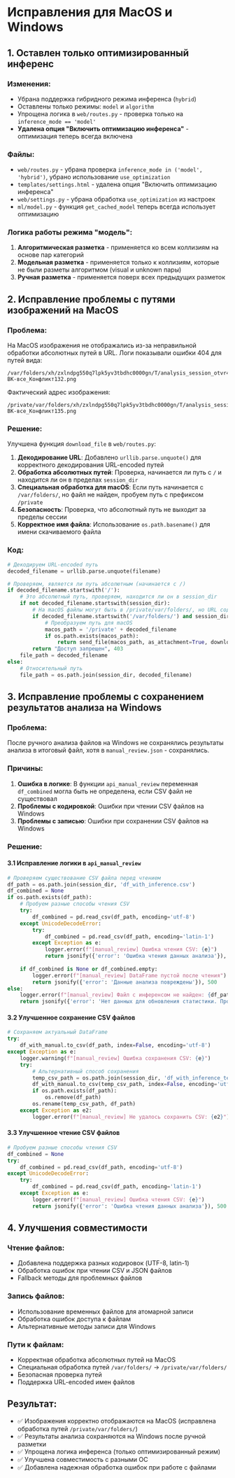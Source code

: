 # Исправления для MacOS и Windows

## 1. Оставлен только оптимизированный инференс

### Изменения:
- Убрана поддержка гибридного режима инференса (`hybrid`)
- Оставлены только режимы: `model` и `algorithm`
- Упрощена логика в `web/routes.py` - проверка только на `inference_mode == 'model'`
- **Удалена опция "Включить оптимизацию инференса"** - оптимизация теперь всегда включена

### Файлы:
- `web/routes.py` - убрана проверка `inference_mode in ('model', 'hybrid')`, убрано использование `use_optimization`
- `templates/settings.html` - удалена опция "Включить оптимизацию инференса"
- `web/settings.py` - убрана обработка `use_optimization` из настроек
- `ml/model.py` - функция `get_cached_model` теперь всегда использует оптимизацию

### Логика работы режима "модель":
1. **Алгоритмическая разметка** - применяется ко всем коллизиям на основе пар категорий
2. **Модельная разметка** - применяется только к коллизиям, которые не были разметы алгоритмом (visual и unknown пары)
3. **Ручная разметка** - применяется поверх всех предыдущих разметок

## 2. Исправление проблемы с путями изображений на MacOS

### Проблема:
На MacOS изображения не отображались из-за неправильной обработки абсолютных путей в URL.
Логи показывали ошибки 404 для путей вида:
```
/var/folders/xh/zxlndpg550q7lpk5yv3tbdhc0000gn/T/analysis_session_otvr48t7/BSImages/ВК-все_Конфликт132.png
```

Фактический адрес изображения:
```
/private/var/folders/xh/zxlndpg550q7lpk5yv3tbdhc0000gn/T/analysis_session_ucsoou20/BSImages/ВК-все_Конфликт135.png
```

### Решение:
Улучшена функция `download_file` в `web/routes.py`:

1. **Декодирование URL**: Добавлено `urllib.parse.unquote()` для корректного декодирования URL-encoded путей
2. **Обработка абсолютных путей**: Проверка, начинается ли путь с `/` и находится ли он в пределах `session_dir`
3. **Специальная обработка для macOS**: Если путь начинается с `/var/folders/`, но файл не найден, пробуем путь с префиксом `/private`
4. **Безопасность**: Проверка, что абсолютный путь не выходит за пределы сессии
5. **Корректное имя файла**: Использование `os.path.basename()` для имени скачиваемого файла

### Код:
```python
# Декодируем URL-encoded путь
decoded_filename = urllib.parse.unquote(filename)

# Проверяем, является ли путь абсолютным (начинается с /)
if decoded_filename.startswith('/'):
    # Это абсолютный путь, проверяем, находится ли он в session_dir
    if not decoded_filename.startswith(session_dir):
        # На macOS файлы могут быть в /private/var/folders/, но URL содержит /var/folders/
        if decoded_filename.startswith('/var/folders/') and session_dir.startswith('/private/var/folders/'):
            # Преобразуем путь для macOS
            macos_path = '/private' + decoded_filename
            if os.path.exists(macos_path):
                return send_file(macos_path, as_attachment=True, download_name=os.path.basename(macos_path))
        return "Доступ запрещен", 403
    file_path = decoded_filename
else:
    # Относительный путь
    file_path = os.path.join(session_dir, decoded_filename)
```

## 3. Исправление проблемы с сохранением результатов анализа на Windows

### Проблема:
После ручного анализа файлов на Windows не сохранялись результаты анализа в итоговый файл, хотя в `manual_review.json` - сохранялись.

### Причины:
1. **Ошибка в логике**: В функции `api_manual_review` переменная `df_combined` могла быть не определена, если CSV файл не существовал
2. **Проблемы с кодировкой**: Ошибки при чтении CSV файлов на Windows
3. **Проблемы с записью**: Ошибки при сохранении CSV файлов на Windows

### Решение:

#### 3.1 Исправление логики в `api_manual_review`
```python
# Проверяем существование CSV файла перед чтением
df_path = os.path.join(session_dir, 'df_with_inference.csv')
df_combined = None
if os.path.exists(df_path):
    # Пробуем разные способы чтения CSV
    try:
        df_combined = pd.read_csv(df_path, encoding='utf-8')
    except UnicodeDecodeError:
        try:
            df_combined = pd.read_csv(df_path, encoding='latin-1')
        except Exception as e:
            logger.error(f"[manual_review] Ошибка чтения CSV: {e}")
            return jsonify({'error': 'Ошибка чтения данных анализа'}), 500
    
    if df_combined is None or df_combined.empty:
        logger.error(f"[manual_review] DataFrame пустой после чтения")
        return jsonify({'error': 'Данные анализа повреждены'}), 500
else:
    logger.error(f"[manual_review] Файл с инференсом не найден: {df_path}")
    return jsonify({'error': 'Нет данных для обновления статистики. Проведите анализ заново.'}), 400
```

#### 3.2 Улучшенное сохранение CSV файлов
```python
# Сохраняем актуальный DataFrame
try:
    df_with_manual.to_csv(df_path, index=False, encoding='utf-8')
except Exception as e:
    logger.warning(f"[manual_review] Ошибка сохранения CSV: {e}")
    try:
        # Альтернативный способ сохранения
        temp_csv_path = os.path.join(session_dir, 'df_with_inference_temp.csv')
        df_with_manual.to_csv(temp_csv_path, index=False, encoding='utf-8')
        if os.path.exists(df_path):
            os.remove(df_path)
        os.rename(temp_csv_path, df_path)
    except Exception as e2:
        logger.error(f"[manual_review] Не удалось сохранить CSV: {e2}")
```

#### 3.3 Улучшенное чтение CSV файлов
```python
# Пробуем разные способы чтения CSV
df_combined = None
try:
    df_combined = pd.read_csv(df_path, encoding='utf-8')
except UnicodeDecodeError:
    try:
        df_combined = pd.read_csv(df_path, encoding='latin-1')
    except Exception as e:
        logger.error(f"[manual_review] Ошибка чтения CSV: {e}")
        return jsonify({'error': 'Ошибка чтения данных анализа'}), 500
```

## 4. Улучшения совместимости

### Чтение файлов:
- Добавлена поддержка разных кодировок (UTF-8, latin-1)
- Обработка ошибок при чтении CSV и JSON файлов
- Fallback методы для проблемных файлов

### Запись файлов:
- Использование временных файлов для атомарной записи
- Обработка ошибок доступа к файлам
- Альтернативные методы записи для Windows

### Пути к файлам:
- Корректная обработка абсолютных путей на MacOS
- Специальная обработка путей `/var/folders/` → `/private/var/folders/`
- Безопасная проверка путей
- Поддержка URL-encoded имен файлов

## Результат:
- ✅ Изображения корректно отображаются на MacOS (исправлена обработка путей `/private/var/folders/`)
- ✅ Результаты анализа сохраняются на Windows после ручной разметки
- ✅ Упрощена логика инференса (только оптимизированный режим)
- ✅ Улучшена совместимость с разными ОС
- ✅ Добавлена надежная обработка ошибок при работе с файлами 
